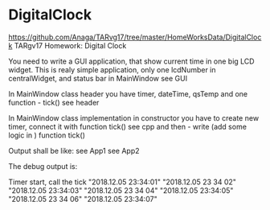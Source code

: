 # DigitalClock
https://github.com/Anaga/TARvg17/tree/master/HomeWorksData/DigitalClock
TARgv17 Homework: Digital Clock

You need to write a GUI application, that show current time in one big LCD widget.
This is realy simple application, only one lcdNumber in centralWidget, and status bar in MainWindow
see GUI

In MainWindow class header you have timer, dateTime, qsTemp and one function - tick()
see header

In MainWindow class implementation in constructor you have to create new timer, connect it with function tick()
see cpp
and then - write (add some logic in ) function tick()

Output shall be like:
see App1
see App2

The debug output is:

Timer start, call the tick
"2018.12.05 23:34:01"
"2018.12.05 23 34 02"
"2018.12.05 23:34:03"
"2018.12.05 23 34 04"
"2018.12.05 23:34:05"
"2018.12.05 23 34 06"
"2018.12.05 23:34:07"

